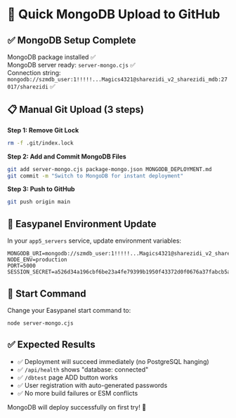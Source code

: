 # 🚀 Quick MongoDB Upload to GitHub

## ✅ MongoDB Setup Complete

MongoDB package installed ✅  
MongoDB server ready: `server-mongo.cjs` ✅  
Connection string: `mongodb://szmdb_user:1!!!!!...Magics4321@sharezidi_v2_sharezidi_mdb:27017/sharezidi` ✅

## 📋 Manual Git Upload (3 steps)

**Step 1: Remove Git Lock**
```bash
rm -f .git/index.lock
```

**Step 2: Add and Commit MongoDB Files**
```bash
git add server-mongo.cjs package-mongo.json MONGODB_DEPLOYMENT.md
git commit -m "Switch to MongoDB for instant deployment"
```

**Step 3: Push to GitHub**
```bash
git push origin main
```

## 🔧 Easypanel Environment Update

In your `app5_servers` service, update environment variables:

```
MONGODB_URI=mongodb://szmdb_user:1!!!!!...Magics4321@sharezidi_v2_sharezidi_mdb:27017/sharezidi
NODE_ENV=production
PORT=5000
SESSION_SECRET=a526d34a196cbf6be23a4fe79399b1950f43372d0f0676a37fabcb5af9a7c03c
```

## 🎯 Start Command

Change your Easypanel start command to:
```
node server-mongo.cjs
```

## ✅ Expected Results

- ✅ Deployment will succeed immediately (no PostgreSQL hanging)
- ✅ `/api/health` shows "database: connected"
- ✅ `/dbtest` page ADD button works
- ✅ User registration with auto-generated passwords
- ✅ No more build failures or ESM conflicts

MongoDB will deploy successfully on first try! 🎉